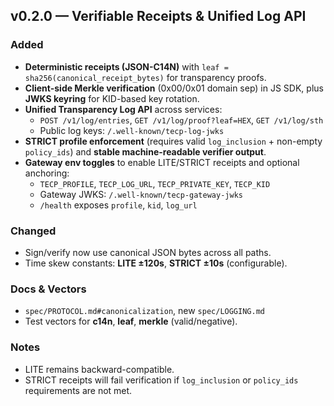 ## v0.2.0 — Verifiable Receipts & Unified Log API

### Added
- **Deterministic receipts (JSON-C14N)** with `leaf = sha256(canonical_receipt_bytes)` for transparency proofs.
- **Client-side Merkle verification** (0x00/0x01 domain sep) in JS SDK, plus **JWKS keyring** for KID-based key rotation.
- **Unified Transparency Log API** across services:
  - `POST /v1/log/entries`, `GET /v1/log/proof?leaf=HEX`, `GET /v1/log/sth`
  - Public log keys: `/.well-known/tecp-log-jwks`
- **STRICT profile enforcement** (requires valid `log_inclusion` + non-empty `policy_ids`)
  and **stable machine-readable verifier output**.
- **Gateway env toggles** to enable LITE/STRICT receipts and optional anchoring:
  - `TECP_PROFILE`, `TECP_LOG_URL`, `TECP_PRIVATE_KEY`, `TECP_KID`
  - Gateway JWKS: `/.well-known/tecp-gateway-jwks`
  - `/health` exposes `profile`, `kid`, `log_url`

### Changed
- Sign/verify now use canonical JSON bytes across all paths.
- Time skew constants: **LITE ±120s**, **STRICT ±10s** (configurable).

### Docs & Vectors
- `spec/PROTOCOL.md#canonicalization`, new `spec/LOGGING.md`
- Test vectors for **c14n**, **leaf**, **merkle** (valid/negative).

### Notes
- LITE remains backward-compatible.
- STRICT receipts will fail verification if `log_inclusion` or `policy_ids` requirements are not met.


